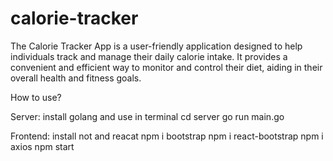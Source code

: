 # calorie-tracker

The Calorie Tracker App is a user-friendly application designed to help individuals track and manage their daily calorie intake. It provides a convenient and efficient way to monitor and control their diet, aiding in their overall health and fitness goals.

How to use?

Server:
install golang and use in terminal
cd server
go run main.go

Frontend:
install not and reacat
npm i bootstrap
npm i react-bootstrap
npm i axios
npm start

